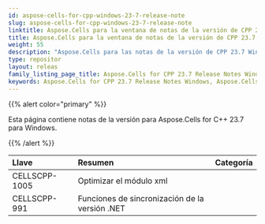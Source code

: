 ```yaml
---
id: aspose-cells-for-cpp-windows-23-7-release-note
slug: aspose-cells-for-cpp-windows-23-7-release-note
linktitle: Aspose.Cells para la ventana de notas de la versión de CPP 23.7
title: Aspose.Cells para la ventana de notas de la versión de CPP 23.7
weight: 55
description: "Aspose.Cells para las notas de la versión de CPP 23.7 Windows: las últimas mejoras, nuevas funciones y correcciones"
type: repositor
layout: releas
family_listing_page_title: Aspose.Cells for CPP 23.7 Release Notes Window
keywords: Aspose.Cells for CPP 23.7 Release Notes Windows, Aspose.Cells for CPP 23.7 Windows updates and fixe
---
```

{{% alert color="primary" %}}

Esta página contiene notas de la versión para Aspose.Cells for C++ 23.7 para Windows.

{{% /alert %}}

|**Llave**|**Resumen**|**Categoría**|
| :- | :- | :- |
|CELLSCPP-1005|Optimizar el módulo xml|
|CELLSCPP-991|Funciones de sincronización de la versión .NET|
